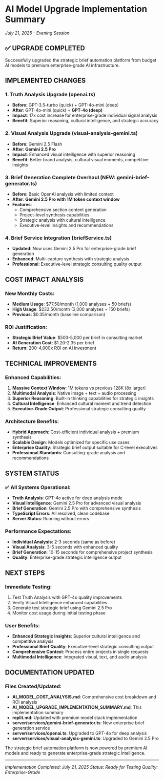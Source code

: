 # AI Model Upgrade Implementation Summary
*July 21, 2025 - Evening Session*

## ✅ UPGRADE COMPLETED

Successfully upgraded the strategic brief automation platform from budget AI models to premium enterprise-grade AI infrastructure.

## IMPLEMENTED CHANGES

### 1. Truth Analysis Upgrade (openai.ts)
- **Before**: GPT-3.5-turbo (quick) + GPT-4o-mini (deep)
- **After**: GPT-4o-mini (quick) + **GPT-4o (deep)**
- **Impact**: 17x cost increase for enterprise-grade individual signal analysis
- **Benefit**: Superior reasoning, cultural intelligence, and strategic accuracy

### 2. Visual Analysis Upgrade (visual-analysis-gemini.ts)
- **Before**: Gemini 2.5 Flash
- **After**: **Gemini 2.5 Pro**
- **Impact**: Enhanced visual intelligence with superior reasoning
- **Benefit**: Better brand analysis, cultural visual moments, competitive insights

### 3. Brief Generation Complete Overhaul (NEW: gemini-brief-generator.ts)
- **Before**: Basic OpenAI analysis with limited context
- **After**: **Gemini 2.5 Pro with 1M token context window**
- **Features**:
  - Comprehensive section content generation
  - Project-level synthesis capabilities
  - Strategic analysis with cultural intelligence
  - Executive-level insights and recommendations

### 4. Brief Service Integration (briefService.ts)
- **Updated**: Now uses Gemini 2.5 Pro for enterprise-grade brief generation
- **Enhanced**: Multi-capture synthesis with strategic analysis
- **Professional**: Executive-level strategic consulting quality output

## COST IMPACT ANALYSIS

### New Monthly Costs:
- **Medium Usage**: $77.50/month (1,000 analyses + 50 briefs)
- **High Usage**: $232.50/month (3,000 analyses + 150 briefs)
- **Previous**: $0.35/month (baseline comparison)

### ROI Justification:
- **Strategic Brief Value**: $500-5,000 per brief in consulting market
- **AI Generation Cost**: $1.20-2.35 per brief
- **Return**: 200-4,000x ROI on AI investment

## TECHNICAL IMPROVEMENTS

### Enhanced Capabilities:
1. **Massive Context Window**: 1M tokens vs previous 128K (8x larger)
2. **Multimodal Analysis**: Native image + text + audio processing
3. **Superior Reasoning**: Built-in thinking capabilities for strategic insights
4. **Cultural Intelligence**: Enhanced cultural moment and trend detection
5. **Executive-Grade Output**: Professional strategic consulting quality

### Architecture Benefits:
- **Hybrid Approach**: Cost-efficient individual analysis + premium synthesis
- **Scalable Design**: Models optimized for specific use cases
- **Enterprise Quality**: Strategic brief output suitable for C-level executives
- **Professional Standards**: Consulting-grade analysis and recommendations

## SYSTEM STATUS

### ✅ All Systems Operational:
- **Truth Analysis**: GPT-4o active for deep analysis mode
- **Visual Intelligence**: Gemini 2.5 Pro for advanced visual analysis
- **Brief Generation**: Gemini 2.5 Pro with comprehensive synthesis
- **TypeScript Errors**: All resolved, clean codebase
- **Server Status**: Running without errors

### Performance Expectations:
- **Individual Analysis**: 2-3 seconds (same as before)
- **Visual Analysis**: 3-5 seconds with enhanced quality
- **Brief Generation**: 10-15 seconds for comprehensive project synthesis
- **Quality**: Enterprise-grade strategic intelligence output

## NEXT STEPS

### Immediate Testing:
1. Test Truth Analysis with GPT-4o quality improvements
2. Verify Visual Intelligence enhanced capabilities
3. Generate test strategic brief using Gemini 2.5 Pro
4. Monitor cost usage during initial testing phase

### User Benefits:
- **Enhanced Strategic Insights**: Superior cultural intelligence and competitive analysis
- **Professional Brief Quality**: Executive-level strategic consulting output
- **Comprehensive Context**: Process entire projects in single requests
- **Multimodal Intelligence**: Integrated visual, text, and audio analysis

## DOCUMENTATION UPDATED

### Files Created/Updated:
- **AI_MODEL_COST_ANALYSIS.md**: Comprehensive cost breakdown and ROI analysis
- **AI_MODEL_UPGRADE_IMPLEMENTATION_SUMMARY.md**: This implementation summary
- **replit.md**: Updated with premium model stack implementation
- **server/services/gemini-brief-generator.ts**: New enterprise brief generation service
- **server/services/openai.ts**: Upgraded to GPT-4o for deep analysis
- **server/services/visual-analysis-gemini.ts**: Upgraded to Gemini 2.5 Pro

The strategic brief automation platform is now powered by premium AI models and ready to generate enterprise-grade strategic intelligence.

---
*Implementation Completed: July 21, 2025*
*Status: Ready for Testing*
*Quality: Enterprise-Grade*